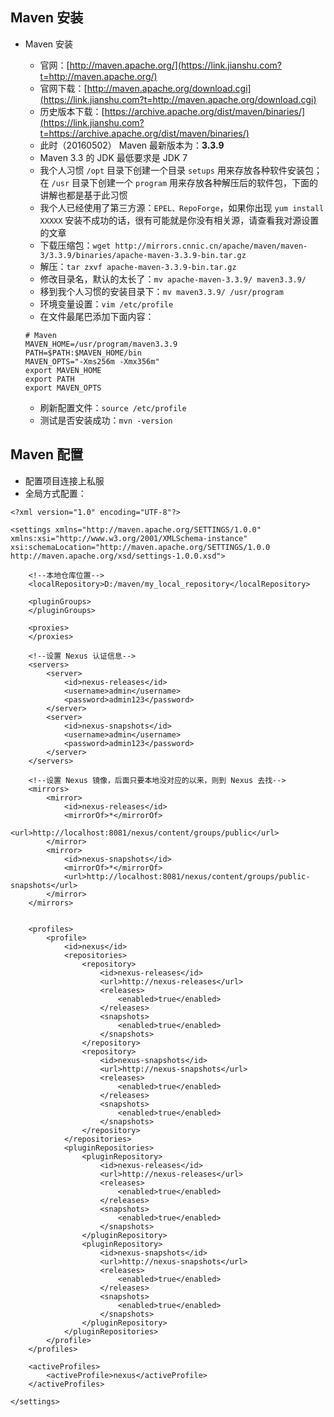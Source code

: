 ## Maven 安装

- Maven 安装

  - 官网：[http://maven.apache.org/](https://link.jianshu.com?t=http://maven.apache.org/) 
  - 官网下载：[http://maven.apache.org/download.cgi](https://link.jianshu.com?t=http://maven.apache.org/download.cgi) 
  - 历史版本下载：[https://archive.apache.org/dist/maven/binaries/](https://link.jianshu.com?t=https://archive.apache.org/dist/maven/binaries/) 
  - 此时（20160502） Maven 最新版本为：**3.3.9** 
  - Maven 3.3 的 JDK 最低要求是 JDK 7
  - 我个人习惯 `/opt` 目录下创建一个目录 `setups` 用来存放各种软件安装包；在 `/usr` 目录下创建一个 `program` 用来存放各种解压后的软件包，下面的讲解也都是基于此习惯
  - 我个人已经使用了第三方源：`EPEL、RepoForge`，如果你出现 `yum install XXXXX` 安装不成功的话，很有可能就是你没有相关源，请查看我对源设置的文章
  - 下载压缩包：`wget http://mirrors.cnnic.cn/apache/maven/maven-3/3.3.9/binaries/apache-maven-3.3.9-bin.tar.gz` 
  - 解压：`tar zxvf apache-maven-3.3.9-bin.tar.gz` 
  - 修改目录名，默认的太长了：`mv apache-maven-3.3.9/ maven3.3.9/` 
  - 移到我个人习惯的安装目录下：`mv maven3.3.9/ /usr/program` 
  - 环境变量设置：`vim /etc/profile` 
  - 在文件最尾巴添加下面内容：

  ```
  # Maven
  MAVEN_HOME=/usr/program/maven3.3.9
  PATH=$PATH:$MAVEN_HOME/bin
  MAVEN_OPTS="-Xms256m -Xmx356m"
  export MAVEN_HOME
  export PATH
  export MAVEN_OPTS
  ```

  - 刷新配置文件：`source /etc/profile` 
  - 测试是否安装成功：`mvn -version` 

## Maven 配置

- 配置项目连接上私服
- 全局方式配置：

```
<?xml version="1.0" encoding="UTF-8"?>

<settings xmlns="http://maven.apache.org/SETTINGS/1.0.0" xmlns:xsi="http://www.w3.org/2001/XMLSchema-instance" xsi:schemaLocation="http://maven.apache.org/SETTINGS/1.0.0 http://maven.apache.org/xsd/settings-1.0.0.xsd">

    <!--本地仓库位置-->
    <localRepository>D:/maven/my_local_repository</localRepository>

    <pluginGroups>
    </pluginGroups>

    <proxies>
    </proxies>

    <!--设置 Nexus 认证信息-->
    <servers>
        <server>
            <id>nexus-releases</id>
            <username>admin</username>
            <password>admin123</password>
        </server>
        <server>
            <id>nexus-snapshots</id>
            <username>admin</username>
            <password>admin123</password>
        </server>
    </servers>

    <!--设置 Nexus 镜像，后面只要本地没对应的以来，则到 Nexus 去找-->
    <mirrors>
        <mirror>
            <id>nexus-releases</id>
            <mirrorOf>*</mirrorOf>
            <url>http://localhost:8081/nexus/content/groups/public</url>
        </mirror>
        <mirror>
            <id>nexus-snapshots</id>
            <mirrorOf>*</mirrorOf>
            <url>http://localhost:8081/nexus/content/groups/public-snapshots</url>
        </mirror>
    </mirrors>


    <profiles>
        <profile>
            <id>nexus</id>
            <repositories>
                <repository>
                    <id>nexus-releases</id>
                    <url>http://nexus-releases</url>
                    <releases>
                        <enabled>true</enabled>
                    </releases>
                    <snapshots>
                        <enabled>true</enabled>
                    </snapshots>
                </repository>
                <repository>
                    <id>nexus-snapshots</id>
                    <url>http://nexus-snapshots</url>
                    <releases>
                        <enabled>true</enabled>
                    </releases>
                    <snapshots>
                        <enabled>true</enabled>
                    </snapshots>
                </repository>
            </repositories>
            <pluginRepositories>
                <pluginRepository>
                    <id>nexus-releases</id>
                    <url>http://nexus-releases</url>
                    <releases>
                        <enabled>true</enabled>
                    </releases>
                    <snapshots>
                        <enabled>true</enabled>
                    </snapshots>
                </pluginRepository>
                <pluginRepository>
                    <id>nexus-snapshots</id>
                    <url>http://nexus-snapshots</url>
                    <releases>
                        <enabled>true</enabled>
                    </releases>
                    <snapshots>
                        <enabled>true</enabled>
                    </snapshots>
                </pluginRepository>
            </pluginRepositories>
        </profile>
    </profiles>

    <activeProfiles>
        <activeProfile>nexus</activeProfile>
    </activeProfiles>

</settings>
```

